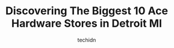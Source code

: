 ---
layout: ampstory
image: https://i0.wp.com/www.depkes.org/wp-content/uploads/2023/06/ace-hardware-0-in-detroit-mi-1685965276.jpeg?resize=640,853
author: techidn
featured: false
description: Discover the impressive array of Ace Hardware options in Detroit MI, where you can find 10 of the largest Ace Hardware establishments in the area. From renowned classics to hidden gems, Detr
title: Discovering The Biggest 10 Ace Hardware Stores in Detroit MI
cover:
   title: Discovering The Biggest 10 Ace Hardware Stores in Detroit MI
   subtitle: Rickpate
   background: https://www.depkes.org/wp-content/uploads/2023/06/ace-hardware-0-in-detroit-mi-1685965276.jpeg

pages: 
 - layout: thirds
   top: <h1>#1 SCHEERS ACE HARDWARE</h1>
   bottom: "<p>They are very nice and helpful. I was able to ask a worker who was coming outside a question, and he answered it in a nice conversational manner. The young lady at the re</p>"
   background: https://www.depkes.org/wp-content/uploads/2023/06/ace-hardware-1-in-detroit-mi-1685965276.jpeg
   backgroundblur: true
 - layout: thirds
   top: <h1>#2 Great Lakes Ace</h1>
   bottom: "<p>15819 Southfield Rd, Allen Park, MI 48101, United States</p>"
   background: https://www.depkes.org/wp-content/uploads/2023/06/ace-hardware-2-in-detroit-mi-1685965277.jpeg
   cta:
      link: https://www.depkes.org/blog/discovering-the-biggest-10-ace-hardware-stores-in-detroit-mi/
      text: Discovering The Biggest 10 Ace Hardware Stores in Detroit MI
 - layout: thirds
   top: <h1>#3 Great Lakes Ace</h1>
   bottom: "<p>4200 E 9 Mile Rd, Warren, MI 48091, United States</p>"
   background: https://www.depkes.org/wp-content/uploads/2023/06/ace-hardware-3-in-detroit-mi-1685965277.jpeg
   cta:
      link: https://www.depkes.org/blog/discovering-the-biggest-10-ace-hardware-stores-in-detroit-mi/
      text: Discovering The Biggest 10 Ace Hardware Stores in Detroit MI
 - layout: thirds
   top: <h1>#4 Great Lakes Ace</h1>
   bottom: "<p>25379 Grand River Ave, Redford Charter Twp, MI 48240, United States</p>"
   background: https://images.unsplash.com/photo-1608501821300-4f99e58bba77?ixlib=rb-4.0.3&ixid=MnwxMjA3fDB8MHxwaG90by1wYWdlfHx8fGVufDB8fHx8&auto=format&fit=crop&w=640&h=853&q=80
   cta:
      link: https://www.depkes.org/blog/discovering-the-biggest-10-ace-hardware-stores-in-detroit-mi/
      text: Discovering The Biggest 10 Ace Hardware Stores in Detroit MI
 - layout: thirds
   top: <h1>#5 Garden City Ace Hardware</h1>
   bottom: "<p>28715 Ford Rd, Garden City, MI 48135, United States</p>"
   background: https://images.unsplash.com/photo-1595364397663-fca4f075d796?ixlib=rb-4.0.3&ixid=MnwxMjA3fDB8MHxwaG90by1wYWdlfHx8fGVufDB8fHx8&auto=format&fit=crop&w=640&h=853&q=80
   cta:
      link: https://www.depkes.org/blog/discovering-the-biggest-10-ace-hardware-stores-in-detroit-mi/
      text: Discovering The Biggest 10 Ace Hardware Stores in Detroit MI
 - layout: thirds
   top: <h1>#6 Great Lakes Ace</h1>
   bottom: "<p>22611 Michigan Ave, Dearborn, MI 48124, United States</p>"
   background: https://images.unsplash.com/photo-1567095761054-7a02e69e5c43?ixlib=rb-4.0.3&ixid=MnwxMjA3fDB8MHxwaG90by1wYWdlfHx8fGVufDB8fHx8&auto=format&fit=crop&w=640&h=853&q=80
   cta:
      link: https://www.depkes.org/blog/discovering-the-biggest-10-ace-hardware-stores-in-detroit-mi/
      text: Discovering The Biggest 10 Ace Hardware Stores in Detroit MI
 - layout: thirds
   top: <h1>#7 BROOKS LUMBER</h1>
   bottom: "<p>2200 Trumbull, Detroit, MI 48216, United States</p>"
   background: https://images.unsplash.com/photo-1591393223703-56fe1347ac62?ixlib=rb-4.0.3&ixid=MnwxMjA3fDB8MHxwaG90by1wYWdlfHx8fGVufDB8fHx8&auto=format&fit=crop&w=640&h=853&q=80
   cta:
      link: https://www.depkes.org/blog/discovering-the-biggest-10-ace-hardware-stores-in-detroit-mi/
      text: Discovering The Biggest 10 Ace Hardware Stores in Detroit MI
 - layout: thirds
   middle: Continue reading...
   background: https://images.unsplash.com/photo-1553949345-eb786bb3f7ba?ixlib=rb-4.0.3&ixid=MnwxMjA3fDB8MHxwaG90by1wYWdlfHx8fGVufDB8fHx8&auto=format&fit=crop&w=640&h=853&q=80
   cta:
      link: https://www.depkes.org/blog/discovering-the-biggest-10-ace-hardware-stores-in-detroit-mi/
      text: Discovering The Biggest 10 Ace Hardware Stores in Detroit MI
      
---